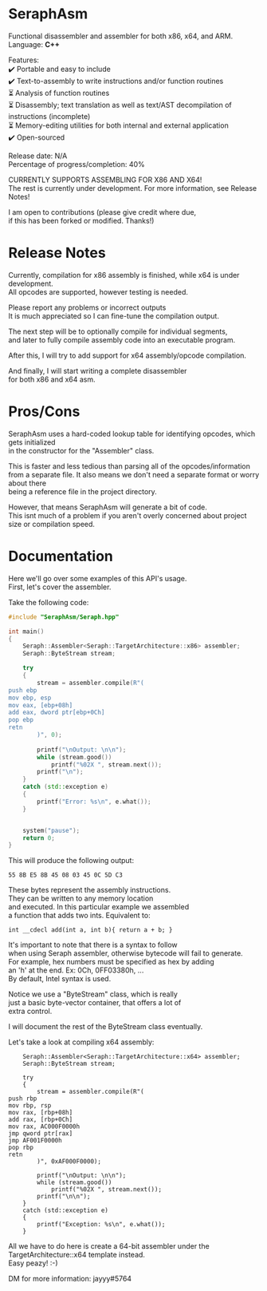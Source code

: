 # SeraphAsm

Functional disassembler and assembler for both x86, x64, and ARM.<br>
Language: <b>C++</b><br>

Features:<br>
✔️ Portable and easy to include<br>
✔️ Text-to-assembly to write instructions and/or function routines<br>
⏳ Analysis of function routines<br>
⏳ Disassembly; text translation as well as text/AST decompilation of instructions (incomplete)<br>
⏳ Memory-editing utilities for both internal and external application<br>
✔️ Open-sourced<br>

Release date: N/A<br>
Percentage of progress/completion: 40%<br>

CURRENTLY SUPPORTS ASSEMBLING FOR X86 AND X64!<br>
The rest is currently under development. For more information, see Release Notes!<br>

I am open to contributions (please give credit where due,<br>
if this has been forked or modified. Thanks!)<br>

# Release Notes

Currently, compilation for x86 assembly is finished, while x64 is under development.<br>
All opcodes are supported, however testing is needed.<br>

Please report any problems or incorrect outputs<br>
It is much appreciated so I can fine-tune the compilation output.<br>

The next step will be to optionally compile for individual segments,<br>
and later to fully compile assembly code into an executable program.<br>

After this, I will try to add support for x64 assembly/opcode compilation.<br>

And finally, I will start writing a complete disassembler<br>
for both x86 and x64 asm.<br>

# Pros/Cons

SeraphAsm uses a hard-coded lookup table for identifying opcodes, which gets initialized<br>
in the constructor for the "Assembler" class.<br>

This is faster and less tedious than parsing all of the opcodes/information<br>
from a separate file. It also means we don't need a separate format or worry about there<br>
being a reference file in the project directory.<br>

However, that means SeraphAsm will generate a bit of code.<br>
This isnt much of a problem if you aren't overly concerned about project size or compilation speed.<br>



# Documentation

Here we'll go over some examples of this API's usage.<br>
First, let's cover the assembler.<br>

Take the following code:<br>

```cpp
#include "SeraphAsm/Seraph.hpp"

int main()
{
	Seraph::Assembler<Seraph::TargetArchitecture::x86> assembler;
	Seraph::ByteStream stream;

	try
	{
		stream = assembler.compile(R"(
push ebp
mov ebp, esp
mov eax, [ebp+08h]
add eax, dword ptr[ebp+0Ch]
pop ebp
retn
		)", 0);
	
		printf("\nOutput: \n\n");
		while (stream.good())
			printf("%02X ", stream.next());
		printf("\n");
	}
	catch (std::exception e)
	{
		printf("Error: %s\n", e.what());
	}


	system("pause");
	return 0;
}
```

This will produce the following output:<br>
```
55 8B E5 8B 45 08 03 45 0C 5D C3
```

These bytes represent the assembly instructions. <br>
They can be written to any memory location<br>
and executed. In this particular example we assembled<br>
a function that adds two ints. Equivalent to:<br>
```
int __cdecl add(int a, int b){ return a + b; }
```

It's important to note that there is a syntax to follow<br>
when using Seraph assembler, otherwise bytecode will fail to generate.<br>
For example, hex numbers must be specified as hex by adding <br>
an 'h' at the end. Ex: 0Ch, 0FF03380h, ...<br>
By default, Intel syntax is used.<br>

Notice we use a "ByteStream" class, which is really<br>
just a basic byte-vector container, that offers a lot of<br>
extra control.<br>

I will document the rest of the ByteStream class eventually.<br>

Let's take a look at compiling x64 assembly:<br>

```
	Seraph::Assembler<Seraph::TargetArchitecture::x64> assembler;
	Seraph::ByteStream stream;

	try
	{
		stream = assembler.compile(R"(
push rbp
mov rbp, rsp
mov rax, [rbp+08h]
add rax, [rbp+0Ch]
mov rax, AC000F0000h
jmp qword ptr[rax]
jmp AF001F0000h
pop rbp
retn
		)", 0xAF000F0000);

		printf("\nOutput: \n\n");
		while (stream.good())
			printf("%02X ", stream.next());
		printf("\n\n");
	}
	catch (std::exception e)
	{
		printf("Exception: %s\n", e.what());
	}
```

All we have to do here is create a 64-bit assembler under the TargetArchitecture::x64 template instead.<br>
Easy peazy! :-)<br>


DM for more information: jayyy#5764<br>

